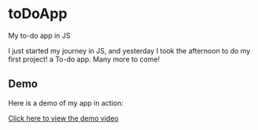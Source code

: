 # toDoApp
My to-do app in JS

I just started my journey in JS, and yesterday I took the afternoon to do my first project! a To-do app.
Many more to come!

## Demo

Here is a demo of my app in action:

[Click here to view the demo video](media/toDoApp.mp4)

